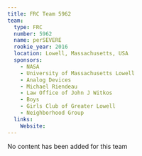 ```yaml
---
title: FRC Team 5962
team:
  type: FRC
  number: 5962
  name: perSEVERE
  rookie_year: 2016
  location: Lowell, Massachusetts, USA
  sponsors:
    - NASA
    - University of Massachusetts Lowell
    - Analog Devices
    - Michael Riendeau
    - Law Office of John J Witkos
    - Boys
    - Girls Club of Greater Lowell
    - Neighborhood Group
  links:
    Website: 
---
```

No content has been added for this team